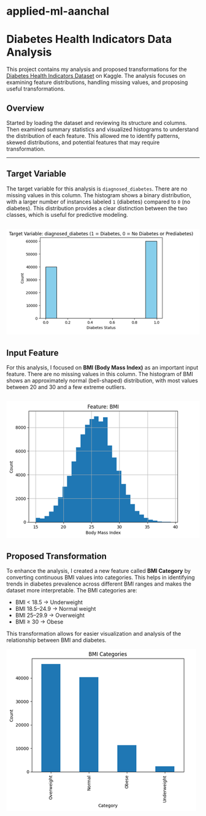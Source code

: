# applied-ml-aanchal

# Diabetes Health Indicators Data Analysis

This project contains my analysis and proposed transformations for the [Diabetes Health Indicators Dataset](https://www.kaggle.com/datasets/mohankrishnathalla/diabetes-health-indicators-dataset) on Kaggle. The analysis focuses on examining feature distributions, handling missing values, and proposing useful transformations.



## Overview

Started by loading the dataset and reviewing its structure and columns. Then examined summary statistics and visualized histograms to understand the distribution of each feature. This allowed me to identify patterns, skewed distributions, and potential features that may require transformation.  

---

## Target Variable

The target variable for this analysis is `diagnosed_diabetes`. There are no missing values in this column. The histogram shows a binary distribution, with a larger number of instances labeled `1` (diabetes) compared to `0` (no diabetes). This distribution provides a clear distinction between the two classes, which is useful for predictive modeling.  

![Target Variable Histogram](images/1.png)  
---

## Input Feature

For this analysis, I focused on **BMI (Body Mass Index)** as an important input feature. There are no missing values in this column. The histogram of BMI shows an approximately normal (bell-shaped) distribution, with most values between 20 and 30 and a few extreme outliers.

![Input Variable BMI Histogram](images/2.png)  
---

## Proposed Transformation

To enhance the analysis, I created a new feature called **BMI Category** by converting continuous BMI values into categories. This helps in identifying trends in diabetes prevalence across different BMI ranges and makes the dataset more interpretable. The BMI categories are:

- BMI < 18.5 → Underweight  
- BMI 18.5–24.9 → Normal weight  
- BMI 25–29.9 → Overweight  
- BMI ≥ 30 → Obese  

This transformation allows for easier visualization and analysis of the relationship between BMI and diabetes. 

![Transformation Histogram](images/3.png)  